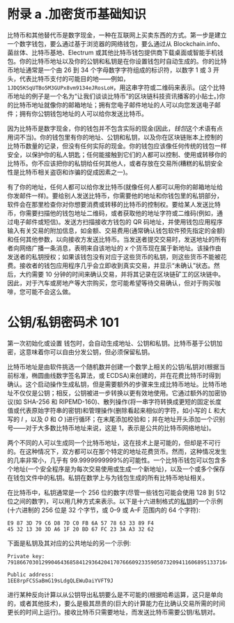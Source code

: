 

# 附录 a .加密货币基础知识

比特币和其他替代币是数字现金，一种在互联网上买卖东西的方式。第一步是建立一个数字钱包，要么通过基于浏览器的网络钱包，要么通过从 Blockchain.info、菌丝体、比特币基地、Electrum 或其他比特币钱包提供商下载桌面或智能手机钱包。你的比特币地址以及你的公钥和私钥是在你设置钱包时自动生成的。你的比特币地址通常是一个由 26 到 34 个字母数字字符组成的标识符，以数字 1 或 3 开头，代表比特币支付的可能目的地——例如，`1JDQ5KSqUTBo5M3GUPx8vm9134eJRosLoH`，用这串字符或二维码来表示。(这个比特币地址的例子是一个名为“让我们谈谈比特币”的区块链科技资讯播客的小贴士。)你的比特币地址就像你的邮箱地址；拥有您电子邮件地址的人可以向您发送电子邮件；拥有你公钥钱包地址的人可以给你发送比特币。

因为比特币是数字现金，你的钱包并不包含实际的现金(因此，*钱包*这个术语有点用词不当)。你的钱包里有你的地址、公钥和私钥，以及你在区块链账本上控制的比特币数量的记录，但没有任何实际的现金。你的钱包应该像任何传统的钱包一样安全，以保护你的私人钥匙；任何能接触到它们的人都可以控制、使用或转移你的比特币。你不应该把你的私钥给任何其他人，或者存放在交易所(糟糕的私钥安全性是比特币相关盗窃和诈骗的促成因素之一)。

有了你的地址，任何人都可以给你发比特币(就像任何人都可以用你的邮箱地址给你发邮件一样)。要给别人发送比特币，你需要他的地址和你钱包里的私钥部分，软件会在那里检查你对你想要消费或转移的比特币的控制权。要给某人发送比特币，你需要扫描他的钱包地址二维码，或者获取他的地址字符或二维码(例如，通过电子邮件或短信)。发送方扫描接收方钱包的 QR 码地址，并使用钱包应用程序输入有关交易的附加信息，如金额、交易费用(通常确认钱包软件预先指定的金额)和任何其他参数，以向接收方发送比特币。当发送者提交交易时，发送地址的所有者向网络广播一条消息，表明来自该地址的 *x* 个货币现在属于新地址。该操作由发送者的私钥授权；如果该钱包没有对应于这些货币的私钥，则这些货币不能被花费。接收者的钱包应用程序几乎会立即收到真实交易，并显示“未确认”状态。然后，大约需要 10 分钟的时间来确认交易，并将其记录在区块链矿工的区块链中。因此，对于汽车或房地产等大宗购买，您可能希望等待交易确认，但对于购买咖啡，您可能不会这么做。

# 公钥/私钥密码术 101

第一次初始化或设置 钱包时，会自动生成地址、公钥和私钥。比特币基于公钥加密，这意味着你可以自由分发公钥，但必须保留私钥。

比特币地址是由软件挑选一个随机数并创建一个数学上相关的公钥/私钥对(根据当前标准，椭圆曲线数字签名算法，或 ECDSA)来创建的，并在花费比特币时得到确认。这个启动操作生成私钥，但是需要额外的步骤来生成比特币地址。比特币地址不仅仅是公钥；相反，公钥被进一步转换以更有效地使用。它通过额外的加密协议(如 SHA-256 和 RIPEMD-160)、散列操作(将一串字符转换成更短的固定长度值或代表原始字符串的密钥)和管理操作(删除看起来相似的字符，如小写的 *L* 和大写的 *I* ，以及 *0* 和 *O* )进行循环；在末尾添加校验和；并在地址开头添加一个识别号——对于大多数比特币地址来说，这是 1，表示是公共的比特币网络地址)。

两个不同的人可以生成同一个比特币地址，这在技术上是可能的，但却是不可行的。在这种情况下，双方都可以在那个特定的地址花费货币。然而，这种情况发生的几率非常小，几乎有 99.9999999999%的可能性。一个比特币钱包可以包含多个地址(一个安全程序是为每次交易使用或生成一个新地址)，以及一个或多个保存在钱包文件中的私钥。私钥在数学上与为钱包生成的所有比特币地址相关。

在比特币中，私钥通常是一个 256 位的数字(尽管一些钱包可能会使用 128 到 512 位之间的数字)，可以用几种方式来表示。以下是十六进制格式的[私钥](https://en.bitcoin.it/wiki/Private_key)的一个示例(十六进制的 256 位是 32 个字节，或 0–9 或 A–F 范围内的 64 个字符):

```
E9 87 3D 79 C6 D8 7D C0 FB 6A 57 78 63 33 89 F4
45 32 13 30 3D A6 1F 20 BD 67 FC 23 3A A3 32 62

```

下面是私钥及其对应的公共地址的另一个示例:

```
Private key:
79186670301299046436858412936420417076660923359050732094116068951337164773779

```

```
Public address:
1EE8rpFCSSaBmG19sLdgQLEWuDaiYVFT9J

```

进行某种反向计算以从公钥导出私钥要么是不可能的(根据哈希运算，这只是单向的，或者其他技术)，要么是极其昂贵的(巨大的计算能力在比确认交易所需的时间更长的时间上运行)。接收比特币只需要地址，而发送比特币需要公钥/私钥对。